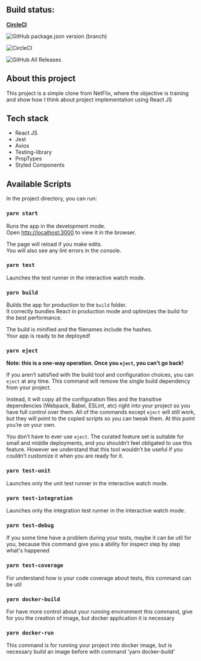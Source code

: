 ## Build status:

 **[CircleCI](https://circleci.com/gh/riguelbf/ilegra-flix)**

![GitHub package.json version (branch)](https://img.shields.io/github/package-json/v/riguelbf/ilegra-flix/master?style=for-the-badge)

![CircleCI](https://img.shields.io/circleci/build/gh/riguelbf/ilegra-flix/master?style=for-the-badge)

![GitHub All Releases](https://img.shields.io/github/downloads/riguelbf/ilegra-flix/total?style=for-the-badge)

## About this project

This project is a simple clone from NetFlix, where the objective is training and show how I think about project implementation using React JS

## Tech stack

- React JS
- Jest
- Axios
- Testing-library
- PropTypes
- Styled Components

## Available Scripts

In the project directory, you can run:

### `yarn start`

Runs the app in the development mode.<br />
Open [http://localhost:3000](http://localhost:3000) to view it in the browser.

The page will reload if you make edits.<br />
You will also see any lint errors in the console.

### `yarn test`

Launches the test runner in the interactive watch mode.<br />

### `yarn build`

Builds the app for production to the `build` folder.<br />
It correctly bundles React in production mode and optimizes the build for the best performance.

The build is minified and the filenames include the hashes.<br />
Your app is ready to be deployed!

### `yarn eject`

**Note: this is a one-way operation. Once you `eject`, you can’t go back!**

If you aren’t satisfied with the build tool and configuration choices, you can `eject` at any time. This command will remove the single build dependency from your project.

Instead, it will copy all the configuration files and the transitive dependencies (Webpack, Babel, ESLint, etc) right into your project so you have full control over them. All of the commands except `eject` will still work, but they will point to the copied scripts so you can tweak them. At this point you’re on your own.

You don’t have to ever use `eject`. The curated feature set is suitable for small and middle deployments, and you shouldn’t feel obligated to use this feature. However we understand that this tool wouldn’t be useful if you couldn’t customize it when you are ready for it.

### `yarn test-unit`

Launches only the unit test runner in the interactive watch mode.<br />

### `yarn test-integration`

Launches only the integration test runner in the interactive watch mode.<br />

### `yarn test-debug`

If you some time have a problem during your tests, maybe it can be util for you, because this command give you a ability for inspect step by step what's happened <br />

### `yarn test-coverage`

For understand how is your code coverage about tests, this command can be util

### `yarn docker-build`

For have more control about your running environment this command, give for you the creation of image, but docker application it is necessary <br />

### `yarn docker-run`

This command is for running your project into docker image, but is necessary build an image before with command 'yarn docker-build' <br />
